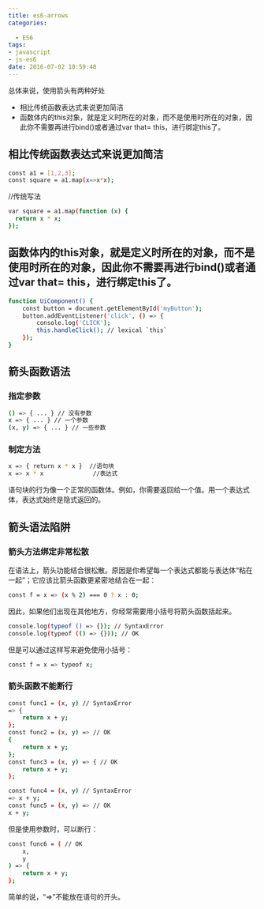 ```yaml
---
title: es6-arrows
categories:
  
  - ES6
tags: 
- javascript
- js-es6	
date: 2016-07-02 10:59:48
---
```

总体来说，使用箭头有两种好处
- 相比传统函数表达式来说更加简洁
- 函数体内的this对象，就是定义时所在的对象，而不是使用时所在的对象，因此你不需要再进行bind()或者通过var that= this，进行绑定this了。
<!--more-->
 
## 相比传统函数表达式来说更加简洁

```bash
const a1 = [1,2,3];
const square = a1.map(x=>x*x);
```
//传统写法
```bash
var square = a1.map(function (x) {
  return x * x;
});
```
## 函数体内的this对象，就是定义时所在的对象，而不是使用时所在的对象，因此你不需要再进行bind()或者通过var that= this，进行绑定this了。
```bash
function UiComponent() {
    const button = document.getElementById('myButton');
    button.addEventListener('click', () => {
        console.log('CLICK');
        this.handleClick(); // lexical `this`
    });
}

```
## 箭头函数语法
### 指定参数
```bash
() => { ... } // 没有参数
x => { ... } // 一个参数
(x, y) => { ... } // 一些参数
```
### 制定方法
```bash
x => { return x * x }  //语句块
x => x * x  			//表达式
```
语句块的行为像一个正常的函数体。例如，你需要返回给一个值。用一个表达式体，表达式始终是隐式返回的。

## 箭头语法陷阱
### 箭头方法绑定非常松散
在语法上，箭头功能结合很松散。原因是你希望每一个表达式都能与表达体“粘在一起”；它应该比箭头函数更紧密地结合在一起：
```bash
const f = x => (x % 2) === 0 ? x : 0;
```
因此，如果他们出现在其他地方，你经常需要用小括号将箭头函数括起来。
```bash
console.log(typeof () => {}); // SyntaxError
console.log(typeof (() => {})); // OK
```
但是可以通过这样写来避免使用小括号：
```bash
const f = x => typeof x;
```
### 箭头函数不能断行
```bash
const func1 = (x, y) // SyntaxError
=> {
    return x + y;
};
const func2 = (x, y) => // OK
{
    return x + y;
};
const func3 = (x, y) => { // OK
    return x + y;
};

const func4 = (x, y) // SyntaxError
=> x + y;
const func5 = (x, y) => // OK
x + y;
```
但是使用参数时，可以断行：
```bash
const func6 = ( // OK
    x,
    y
) => {
    return x + y;
};
```
简单的说，“=>”不能放在语句的开头。

























